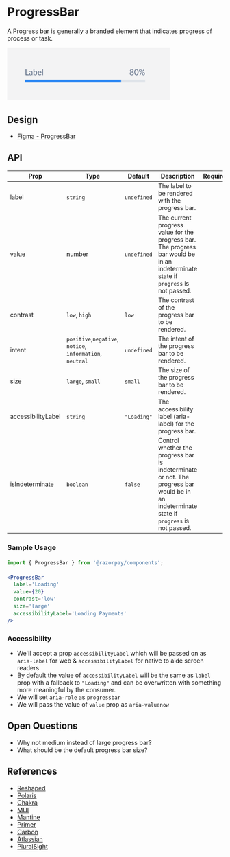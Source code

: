 # ProgressBar <!-- omit in toc -->
A Progress bar is generally a branded element that indicates progress of process or task.

<img src="./progress-bar-thumbnail.png" width="380" />

## Design
- [Figma - ProgressBar](https://www.figma.com/file/jubmQL9Z8V7881ayUD95ps/Blade---Payment-Light?node-id=16430%3A256423)


## API

| Prop | Type | Default | Description | Required |
|---|---|---|---|---|
| label | `string` | `undefined` | The label to be rendered with the progress bar. |  |
| value | number | `undefined` | The current progress value for the progress bar. The progress bar would be in an indeterminate state if `progress` is not passed. |  |
| contrast | `low`, `high` | `low` | The contrast of the progress bar to be rendered. |  |
| intent | `positive`,`negative`, `notice`, `information`, `neutral` | `undefined` | The intent of the progress bar to be rendered. | |
| size | `large`, `small` | `small` | The size of the progress bar to be rendered. |  |
| accessibilityLabel | `string` | `"Loading"` | The accessibility label (aria-label) for the progress bar. |
| isIndeterminate | `boolean` | `false` | Control whether the progress bar is indeterminate or not. The progress bar would be in an indeterminate state if `progress` is not passed.  |

### Sample Usage
```jsx
import { ProgressBar } from '@razorpay/components';

<ProgressBar 
  label='Loading' 
  value={20} 
  contrast='low'
  size='large'
  accessibilityLabel='Loading Payments'
/>
```

### Accessibility
- We'll accept a prop `accessibilityLabel` which will be passed on as `aria-label` for web & `accessibilityLabel` for native to aide screen readers
- By default the value of `accessibilityLabel` will be the same as `label` prop with a fallback to `"Loading"` and can be overwritten with something more meaningful by the consumer.
- We will set `aria-role` as `progressbar`
- We will pass the value of `value` prop as `aria-valuenow`

## Open Questions
- Why not medium instead of large progress bar?
- What should be the default progress bar size?

## References
- [Reshaped](https://reshaped.so/content/docs/components/progress)
- [Polaris](https://polaris.shopify.com/components/progress-bar)
- [Chakra](https://chakra-ui.com/docs/components/progress/usage/)
- [MUI](https://mui.com/material-ui/react-progress/)
- [Mantine](https://mantine.dev/core/progress/)
- [Primer](https://primer.style/react/ProgressBar)
- [Carbon](https://carbondesignsystem.com/components/progress-bar/usage/)
- [Atlassian](https://atlassian.design/components/progress-bar/examples)
- [PluralSight](https://design-system.pluralsight.com/components/linearprogress)